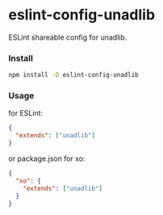 # eslint-config-unadlib
ESLint shareable config for unadlib.

### Install
```bash
npm install -D eslint-config-unadlib
```
### Usage
for ESLint:
```JSON
{
  "extends": ["unadlib"]
}
```
or package.json for xo:
```JSON
{
  "xo": {
    "extends": ["unadlib"]
  }
}
```